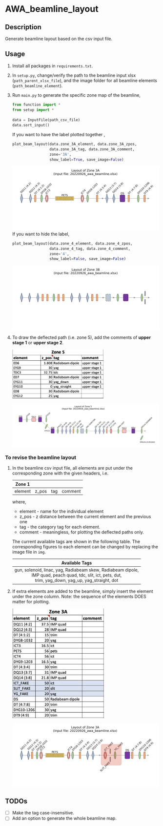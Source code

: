 # AWA_beamline_layout

## Description
Generate beamline layout based on the csv input file.

## Usage
1. Install all packages in `requirements.txt`.

2. In `setup.py`, change/verify the path to the beamline input xlsx (`path_parent_xlsx_file`), and the image folder for 
all beamline elements (`path_beamline_element`). 

3. Run `main.py` to generate the specific zone map of the beamline, 
   ```python
   from function import *
   from setup import *
   
   data = InputFile(path_csv_file)
   data.sort_input()
   ```
   If you want to have the label plotted together , 
   ```python
   plot_beam_layout(data.zone_3A_element, data.zone_3A_zpos, 
                    data.zone_3A_tag, data.zone_3A_comment, 
                    zone='3A',
                    show_label=True, save_image=False)
   ```
   ![img](readme_img/zone3a.png)
   If you want to hide the label, 
   ```python
   plot_beam_layout(data.zone_4_element, data.zone_4_zpos, 
                    data.zone_4_tag, data.zone_4_comment, 
                    zone='4',
                    show_label=False, save_image=False)
   ```
   ![img](readme_img/zone3b_nolabel.png)
4. To draw the deflected path (i.e. zone 5), add the comments of <strong>upper stage 1</strong> or <strong>upper stage 2</strong>.
   
   <img src="readme_img/zone5_input.png" alt="drawing" width="300"/>
   
   ![img](readme_img/zone5.png)

### To revise the beamline layout
1. In the beamline csv input file, all elements are put under the corresponding zone with the given headers, i.e.
   
   | Zone 1  |       |     |         |
   |:-------:|:-----:|:---:|:-------:|
   | element | z_pos | tag | comment |
   
   where,
   - element - name for the individual element
   - z_pos - z distance between the current element and the previous one
   - tag - the category tag for each element.
   - comment - meaningless, for plotting the deflected paths only. 

   The current available tags are shown in the following table. The corresponding figures to each element can be changed by replacing the image file in `img`.

   | Available Tags                                                                                                                                                    |
   |:-----------------------------------------------------------------------------------------------------------:|
   | gun, solenoid, linac, yag, Radiabeam skew, Radiabeam dipole, <br/>IMP quad, peach quad, tdc, slit, ict, pets, dut, <br/>trim, yag_down, yag_up, yag_straight, dot |

2. If extra elements are added to the beamline, simply insert the element under the zone column. Note: the sequence of the elements DOES matter for plotting.

   <img src="readme_img/zone3a_comp.png" alt="drawing" width="300"/>
   
   ![img](readme_img/zone3a_fake.png)
   
## TODOs
- [ ] Make the tag case-insensitive.
- [ ] Add an option to generate the whole beamline map.